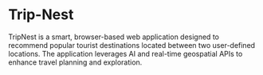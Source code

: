 # Trip-Nest
TripNest is a smart, browser-based web application designed to recommend popular tourist destinations located between two user-defined locations. The application leverages AI and real-time geospatial APIs to enhance travel planning and exploration.
